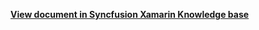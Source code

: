 **[View document in Syncfusion Xamarin Knowledge base](https://www.syncfusion.com/kb/12488/how-to-do-conditional-navigation-in-xamarin-forms-treeview-sftreeview)**
